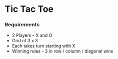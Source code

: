 # Tic Tac Toe

### Requirements
- 2 Players - X and O
- Grid of 3 x 3
- Each takes turn starting with X
- Winning rules - 3 in row / column / diagonal wins